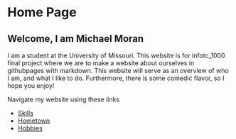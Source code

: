 
# Home Page
## Welcome, I am Michael Moran

I am a student at the University of Missouri. This website is for infotc_1000 final project where we are to make a website about ourselves in githubpages with markdown. This website will serve as an overview of who I am, and what I like to do. Furthermore, there is some comedic flavor, so I hope you enjoy!

Navigate my website using these links

* [Skills](./skills.md)
* [Hometown](./hometown.md)
* [Hobbies](./hobbies.md)
